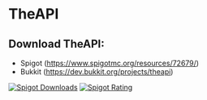 # TheAPI

## Download TheAPI:
- Spigot (https://www.spigotmc.org/resources/72679/)
- Bukkit (https://dev.bukkit.org/projects/theapi)

[![Spigot Downloads](https://img.shields.io/badge/dynamic/json.svg?url=https://api.spiget.org/v2/resources/72679&label=Spigot-Downloads&query=$.downloads&colorB=ee8a18&style=flat-square&maxAge=3600)](https://www.spigotmc.org/resources/72679/)
[![Spigot Rating](https://img.shields.io/badge/dynamic/json.svg?url=https://api.spiget.org/v2/resources/72679&label=Rating&query=$.rating.average&colorB=00AB66&style=flat-square&maxAge=3600)](https://www.spigotmc.org/resources/72679/)
